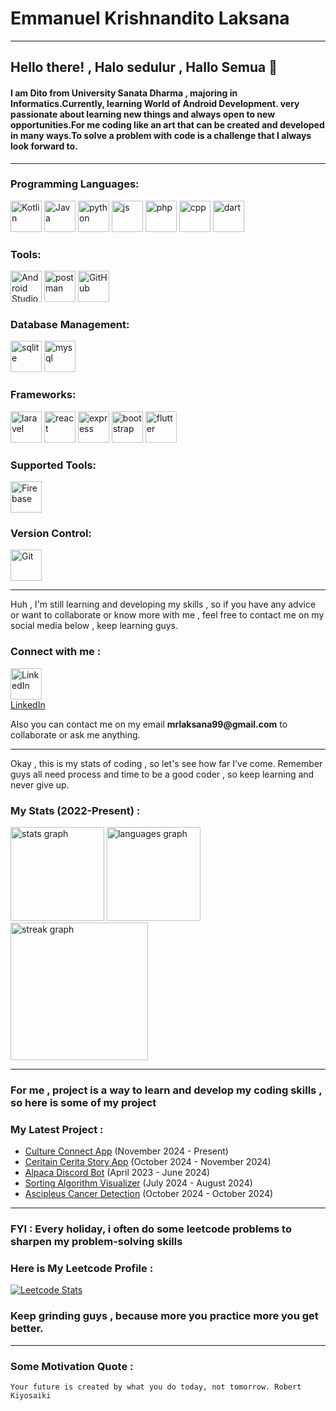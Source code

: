 # Emmanuel Krishnandito Laksana

---

## Hello there! , Halo sedulur , Hallo Semua 👋

#### I am Dito from University Sanata Dharma , majoring in Informatics.Currently, learning World of Android Development. very passionate about learning new things and always open to new opportunities.For me coding like an art that can be created and developed in many ways.To solve a problem with code is a challenge that I always look forward to.

---

### Programming Languages:
<p align="left">
<img alt="Kotlin" width="50px" src="https://img.icons8.com/color/48/000000/kotlin--v3.png" />
<img  alt="Java" width=50px" src="https://cdn.jsdelivr.net/gh/devicons/devicon@latest/icons/java/java-original.svg" />
<img  alt="python" width="50px" src="https://cdn.jsdelivr.net/gh/devicons/devicon@latest/icons/python/python-original.svg" />
<img  alt="js" width="50px" src="https://cdn.jsdelivr.net/gh/devicons/devicon@latest/icons/javascript/javascript-original.svg" />
<img alt="php" width="50px" src="https://cdn.jsdelivr.net/gh/devicons/devicon@latest/icons/php/php-original.svg">
<img  alt="cpp" width="50px" src="https://cdn.jsdelivr.net/gh/devicons/devicon@latest/icons/cplusplus/cplusplus-original.svg" />
 <img  alt="dart" width="50px" src="https://cdn.jsdelivr.net/gh/devicons/devicon@latest/icons/dart/dart-original.svg" />
</p>

### Tools:
<p align="left">
<img alt="Android Studio" width="50px" src="https://img.icons8.com/color/48/000000/android-studio--v3.png" />
<img  alt="postman" width="50px" src="https://cdn.jsdelivr.net/gh/devicons/devicon@latest/icons/postman/postman-original.svg" />
<img alt="GitHub" width="50px" src="https://img.icons8.com/fluent/48/000000/github.png" />
</p>

### Database Management:
<p align="left">
<img  alt="sqlite" width="50px" src="https://cdn.jsdelivr.net/gh/devicons/devicon@latest/icons/sqlite/sqlite-original.svg" />
<img  alt="mysql" width="50px" src="https://cdn.jsdelivr.net/gh/devicons/devicon@latest/icons/mysql/mysql-original.svg" />
</p>


### Frameworks:
<p align="left">
<img alt="laravel" width="50px" src="https://cdn.jsdelivr.net/gh/devicons/devicon@latest/icons/laravel/laravel-original.svg">
<img alt="react" width="50px" src="https://cdn.jsdelivr.net/gh/devicons/devicon@latest/icons/react/react-original.svg">
<img alt="express" width="50px" src="https://cdn.jsdelivr.net/gh/devicons/devicon@latest/icons/express/express-original.svg">
<img alt="bootstrap" width="50px" src="https://cdn.jsdelivr.net/gh/devicons/devicon@latest/icons/bootstrap/bootstrap-original.svg">
<img alt="flutter" width="50px" src="https://cdn.jsdelivr.net/gh/devicons/devicon@latest/icons/flutter/flutter-original.svg">
</p>

### Supported Tools:
<p align="left">
<img alt="Firebase" width="50px" src="https://img.icons8.com/color/48/000000/firebase.png" />
</p>

### Version Control:
<p align="left">
<img alt="Git" width="50px" src="https://img.icons8.com/color/48/000000/git.png" />
</p>

--- 
Huh , I'm still learning and developing my skills , so if you have any advice or want to collaborate or know more with
me , feel free to contact me on my social media below , keep learning guys.

### Connect with me :
<p align="left">
<img alt="LinkedIn" width="50px" src="https://cdn.jsdelivr.net/gh/devicons/devicon@latest/icons/linkedin/linkedin-original.svg" /><br>
<a href="www.linkedin.com/in/emmanuel-krishnandito-laksana-3981b2251">LinkedIn</a>
</p>
Also you can contact me on my email  
<b>mrlaksana99@gmail.com</b> to collaborate or ask me anything.

--- 
Okay , this is my stats of coding , so let's see how far I've come.
Remember guys all need process and time to be a good coder , so keep learning and never give up.
### My Stats (2022-Present) :

<img src="https://github-readme-stats.vercel.app/api?username=KrishnanditoLksn&hide_title=false&hide_rank=false&show_icons=true&include_all_commits=true&count_private=true&disable_animations=false&theme=dracula&locale=en&hide_border=false&order=1" height="150" alt="stats graph"  />
<img src="https://github-readme-stats.vercel.app/api/top-langs?username=KrishnanditoLksn&locale=en&hide_title=false&layout=compact&card_width=320&langs_count=5&theme=dracula&hide_border=false&order=2" height="150" alt="languages graph"  />
<img src="https://streak-stats.demolab.com?user=KrishnanditoLksn&locale=en&mode=daily&theme=dark&hide_border=false&border_radius=5&order=3" height="220" alt="streak graph"  />


---

### For me , project is a way to learn and develop my coding skills , so here is some of my project
### My Latest Project :
- [Culture Connect App](https://github.com/BangkitCapstone2024/CultureConnect_MD) (November 2024 - Present)
- [Ceritain Cerita Story App](https://github.com/KrishnanditoLksn/CeritainCerita)  (October 2024 - November 2024)
- [Alpaca Discord Bot](https://github.com/KrishnanditoLksn/Alpaca)  (April 2023 - June 2024)
- [Sorting Algorithm Visualizer](https://github.com/KrishnanditoLksn/sort_viz) (July 2024 - August 2024)
- [Ascipleus Cancer Detection](https://github.com/KrishnanditoLksn/AslepsiusCancerDetection) (October 2024 - October 2024)
--- 

### FYI : Every holiday, i often do some leetcode problems to sharpen my problem-solving skills

###  Here is My Leetcode Profile :
[![Leetcode Stats](https://leetcard.jacoblin.cool/KrishnanditoLksn?theme=wtf&extension=activity)](https://leetcode.com/KrishnanditoLksn)

### Keep grinding guys , because more you practice more you get better.

---

### Some Motivation Quote :
 `Your future is created by what you do today, not tomorrow. Robert Kiyosaiki`
